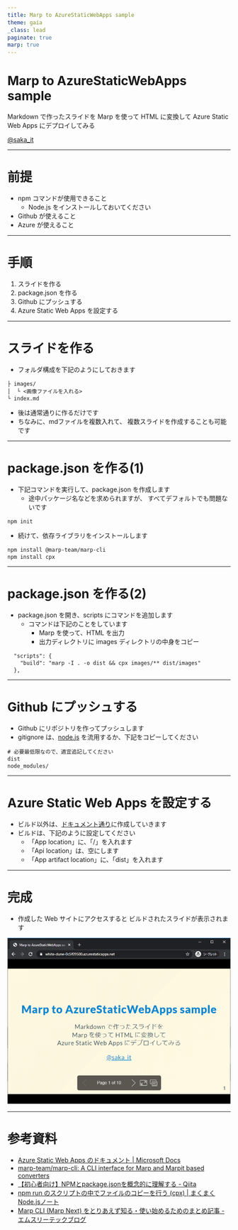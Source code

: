 ```yaml
---
title: Marp to AzureStaticWebApps sample
theme: gaia
_class: lead
paginate: true
marp: true
---
```


# **Marp to AzureStaticWebApps sample**

Markdown で作ったスライドを 
Marp を使って HTML に変換して
Azure Static Web Apps にデプロイしてみる

[@saka_it](https://twitter.com/saka_it)

---

# 前提

- npm コマンドが使用できること
  - Node.js をインストールしておいてください
- Github が使えること
- Azure が使えること

---

# 手順

1. スライドを作る
2. package.json を作る
3. Github にプッシュする
4. Azure Static Web Apps を設定する
   
---

# スライドを作る
- フォルダ構成を下記のようにしておきます

```
├ images/
│  └ <画像ファイルを入れる>
└ index.md
```
- 後は通常通りに作るだけです
- ちなみに、mdファイルを複数入れて、
  複数スライドを作成することも可能です

---

# package.json を作る(1)
- 下記コマンドを実行して、package.json を作成します
  - 途中パッケージ名などを求められますが、
    すべてデフォルトでも問題ないです
```
npm init
```
- 続けて、依存ライブラリをインストールします
```
npm install @marp-team/marp-cli
npm install cpx
```

---

# package.json を作る(2)
- package.json を開き、scripts にコマンドを追加します
  - コマンドは下記のことをしています
    - Marp を使って、HTML を出力
    - 出力ディレクトリに images ディレクトリの中身をコピー
```
  "scripts": {
    "build": "marp -I . -o dist && cpx images/** dist/images"
  },
```

---

# Github にプッシュする
- Github にリポジトリを作ってプッシュします
- gitignore は、[node.js](https://github.com/github/gitignore/blob/master/Node.gitignore) を流用するか、下記をコピーしてください
```
# 必要最低限なので、適宜追記してください
dist
node_modules/
```

---

# Azure Static Web Apps を設定する
- ビルド以外は、[ドキュメント通り](https://docs.microsoft.com/ja-jp/azure/static-web-apps/getting-started?tabs=vanilla-javascript)に作成していきます
- ビルドは、下記のように設定してください
  - 「App location」に、「/」を入れます
  - 「Api location」は、空にします
  - 「App artifact location」に、「dist」を入れます

---

# 完成
- 作成した Web サイトにアクセスすると
  ビルドされたスライドが表示されます

![bg right:33% 100%](images/image01.png)

---

# 参考資料
- [Azure Static Web Apps のドキュメント | Microsoft Docs](https://docs.microsoft.com/ja-jp/azure/static-web-apps/)
- [marp-team/marp-cli: A CLI interface for Marp and Marpit based converters](https://github.com/marp-team/marp-cli)
- [【初心者向け】NPMとpackage.jsonを概念的に理解する - Qiita](https://qiita.com/righteous/items/e5448cb2e7e11ab7d477)
- [npm run のスクリプトの中でファイルのコピーを行う (cpx) | まくまくNode.jsノート](https://maku77.github.io/nodejs/npm/npm-run-copy-file.html)
- [Marp CLI (Marp Next) をとりあえず知る・使い始めるためのまとめ記事 - エムスリーテックブログ](https://www.m3tech.blog/entry/marp-cli)